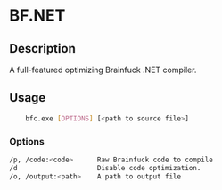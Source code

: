 # BF.NET

## Description 
A full-featured optimizing Brainfuck .NET compiler.


## Usage
```bash
	bfc.exe [OPTIONS] [<path to source file>]
```

### Options
```bash
/p, /code:<code>      Raw Brainfuck code to compile
/d                    Disable code optimization.
/o, /output:<path>    A path to output file
```
